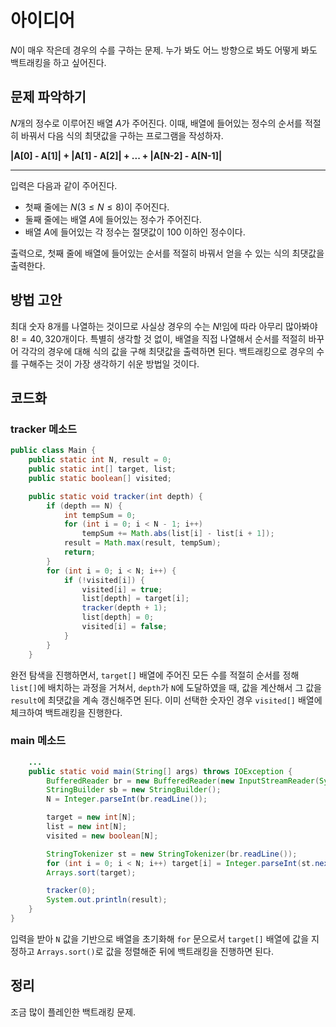 # 아이디어
$N$이 매우 작은데 경우의 수를 구하는 문제. 누가 봐도 어느 방향으로 봐도 어떻게 봐도 백트래킹을 하고 싶어진다.

## 문제 파악하기
$N$개의 정수로 이루어진 배열 $A$가 주어진다. 이때, 배열에 들어있는 정수의 순서를 적절히 바꿔서 다음 식의 최댓값을 구하는 프로그램을 작성하자.

**|A[0] - A[1]| + |A[1] - A[2]| + ... + |A[N-2] - A[N-1]|**

---

입력은 다음과 같이 주어진다.
- 첫째 줄에는 $N (3≤N≤8)$이 주어진다.
- 둘째 줄에는 배열 $A$에 들어있는 정수가 주어진다.
- 배열 $A$에 들어있는 각 정수는 절댓값이 100 이하인 정수이다.

출력으로, 첫째 줄에 배열에 들어있는 순서를 적절히 바꿔서 얻을 수 있는 식의 최댓값을 출력한다.

## 방법 고안
최대 숫자 8개를 나열하는 것이므로 사실상 경우의 수는 $N!$임에 따라 아무리 많아봐야 $8! = 40,320$개이다. 특별히 생각할 것 없이, 배열을 직접 나열해서 순서를 적절히 바꾸어 각각의 경우에 대해 식의 값을 구해 최댓값을 출력하면 된다. 백트래킹으로 경우의 수를 구해주는 것이 가장 생각하기 쉬운 방법일 것이다.

## 코드화
### tracker 메소드
```java
public class Main {
    public static int N, result = 0;
    public static int[] target, list;
    public static boolean[] visited;

    public static void tracker(int depth) {
        if (depth == N) {
            int tempSum = 0;
            for (int i = 0; i < N - 1; i++)
                tempSum += Math.abs(list[i] - list[i + 1]);
            result = Math.max(result, tempSum);
            return;
        }
        for (int i = 0; i < N; i++) {
            if (!visited[i]) {
                visited[i] = true;
                list[depth] = target[i];
                tracker(depth + 1);
                list[depth] = 0;
                visited[i] = false;
            }
        }
    }
```

완전 탐색을 진행하면서, `target[]` 배열에 주어진 모든 수를 적절히 순서를 정해 `list[]`에 배치하는 과정을 거쳐서, `depth`가 `N`에 도달하였을 때, 값을 계산해서 그 값을 `result`에 최댓값을 계속 갱신해주면 된다. 이미 선택한 숫자인 경우 `visited[]` 배열에 체크하여 백트래킹을 진행한다.

### main 메소드
```java
	...
    public static void main(String[] args) throws IOException {
        BufferedReader br = new BufferedReader(new InputStreamReader(System.in));
        StringBuilder sb = new StringBuilder();
        N = Integer.parseInt(br.readLine());

        target = new int[N];
        list = new int[N];
        visited = new boolean[N];

        StringTokenizer st = new StringTokenizer(br.readLine());
        for (int i = 0; i < N; i++) target[i] = Integer.parseInt(st.nextToken());
        Arrays.sort(target);

        tracker(0);
        System.out.println(result);
    }
}
```

입력을 받아 `N` 값을 기반으로 배열을 초기화해 `for` 문으로서 `target[]` 배열에 값을 지정하고 `Arrays.sort()`로 값을 정렬해준 뒤에 백트래킹을 진행하면 된다.

## 정리
조금 많이 플레인한 백트래킹 문제.
